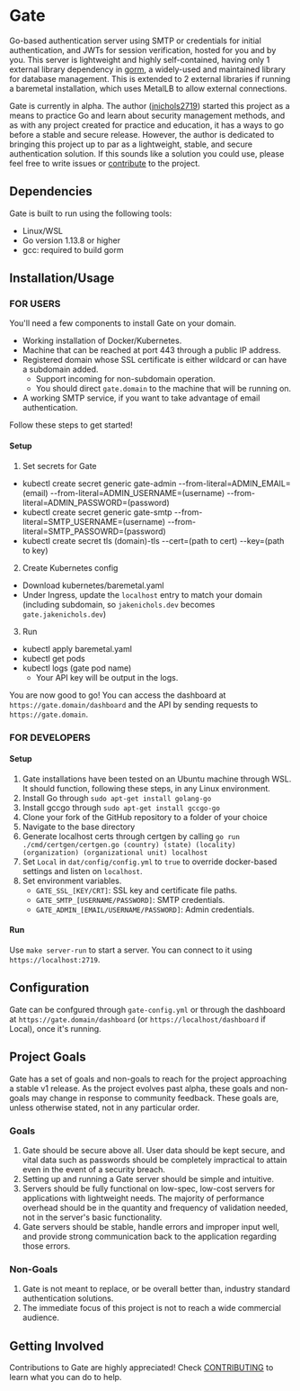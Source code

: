 # Gate

Go-based authentication server using SMTP or credentials for initial authentication, and JWTs for session verification,
hosted for you and by you. This server is lightweight and highly self-contained, having only 1 external library dependency
in [gorm](https://github.com/go-gorm/gorm), a widely-used and maintained library for database management. This is extended
to 2 external libraries if running a baremetal installation, which uses MetalLB to allow external connections.

Gate is currently in alpha. The author ([jnichols2719](https://github.com/jakenichols2719)) started this project as a 
means to practice Go and learn about security management methods, and as with any project created for practice and education, 
it has a ways to go before a stable and secure release. However, the author is dedicated to bringing this project up to par as a 
lightweight, stable, and secure authentication solution. If this sounds like a solution you could use, please feel free to write issues
or [contribute](CONTRIBUTING.md) to the project.

## Dependencies

Gate is built to run using the following tools:

- Linux/WSL
- Go version 1.13.8 or higher
- gcc: required to build gorm

## Installation/Usage

### FOR USERS

You'll need a few components to install Gate on your domain.

- Working installation of Docker/Kubernetes.
- Machine that can be reached at port 443 through a public IP address.
- Registered domain whose SSL certificate is either wildcard or can have a subdomain added.
    - Support incoming for non-subdomain operation.
    - You should direct `gate.domain` to the machine that will be running on.
- A working SMTP service, if you want to take advantage of email authentication.

Follow these steps to get started!

#### Setup

1. Set secrets for Gate
  - kubectl create secret generic gate-admin --from-literal=ADMIN_EMAIL=(email) --from-literal=ADMIN_USERNAME=(username) --from-literal=ADMIN_PASSWORD=(password)
  - kubectl create secret generic gate-smtp --from-literal=SMTP_USERNAME=(username) --from-literal=SMTP_PASSOWRD=(password)
  - kubectl create secret tls (domain)-tls --cert=(path to cert) --key=(path to key)
2. Create Kubernetes config
  - Download kubernetes/baremetal.yaml
  - Under Ingress, update the `localhost` entry to match your domain (including subdomain, so `jakenichols.dev` becomes `gate.jakenichols.dev`)
3. Run
  - kubectl apply baremetal.yaml
  - kubectl get pods
  - kubectl logs (gate pod name)
    - Your API key will be output in the logs.

You are now good to go! You can access the dashboard at `https://gate.domain/dashboard` and the API by sending requests to `https://gate.domain`.


### FOR DEVELOPERS

#### Setup

1. Gate installations have been tested on an Ubuntu machine through WSL. It should function, following these steps, in any Linux environment.
2. Install Go through `sudo apt-get install golang-go`
3. Install gccgo through `sudo apt-get install gccgo-go`
4. Clone your fork of the GitHub repository to a folder of your choice
5. Navigate to the base directory
6. Generate localhost certs through certgen by calling `go run ./cmd/certgen/certgen.go (country) (state) (locality) (organization) (organizational unit) localhost`
7. Set `Local` in `dat/config/config.yml` to `true` to override docker-based settings and listen on `localhost`.
8. Set environment variables.
    - `GATE_SSL_[KEY/CRT]`: SSL key and certificate file paths.
    - `GATE_SMTP_[USERNAME/PASSWORD]`: SMTP credentials.
    - `GATE_ADMIN_[EMAIL/USERNAME/PASSWORD]`: Admin credentials.

#### Run

Use `make server-run` to start a server. You can connect to it using `https://localhost:2719`.

## Configuration

Gate can be confgured through `gate-config.yml` or through the dashboard at `https://gate.domain/dashboard` (or `https://localhost/dashboard` if Local), once it's running.

## Project Goals

Gate has a set of goals and non-goals to reach for the project approaching a stable v1 release. As the project evolves past alpha, these
goals and non-goals may change in response to community feedback. These goals are, unless otherwise stated, not in any particular order.

### Goals

1. Gate should be secure above all. User data should be kept secure, and vital data such as passwords should be completely impractical
to attain even in the event of a security breach.
2. Setting up and running a Gate server should be simple and intuitive.
3. Servers should be fully functional on low-spec, low-cost servers for applications with lightweight needs. The majority of performance
overhead should be in the quantity and frequency of validation needed, not in the server's basic functionality.
4. Gate servers should be stable, handle errors and improper input well, and provide strong communication back to the application regarding
those errors.

### Non-Goals

1. Gate is not meant to replace, or be overall better than, industry standard authentication solutions.
2. The immediate focus of this project is not to reach a wide commercial audience.

## Getting Involved

Contributions to Gate are highly appreciated! Check [CONTRIBUTING](CONTRIBUTING.md) to learn what you can do to help.
